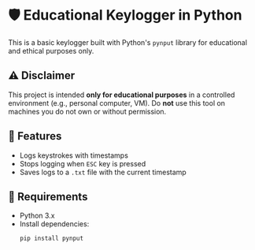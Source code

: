 # 🛡️ Educational Keylogger in Python

This is a basic keylogger built with Python's `pynput` library for educational and ethical purposes only.

## ⚠️ Disclaimer

This project is intended **only for educational purposes** in a controlled environment (e.g., personal computer, VM). Do **not** use this tool on machines you do not own or without permission.

## 🚀 Features

- Logs keystrokes with timestamps
- Stops logging when `ESC` key is pressed
- Saves logs to a `.txt` file with the current timestamp

## 🔧 Requirements

- Python 3.x
- Install dependencies:
  ```bash
  pip install pynput
